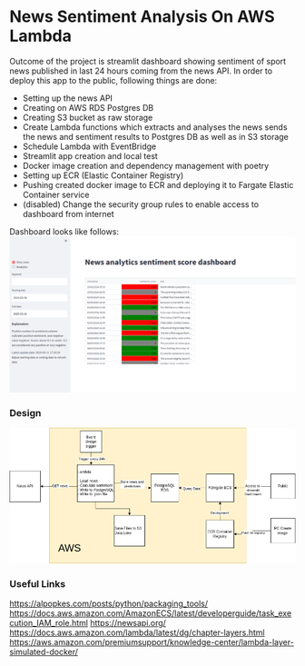 # News Sentiment Analysis On AWS Lambda

Outcome of the project is streamlit dashboard showing sentiment of sport news published in last 24 hours coming from the news API. In order to deploy this app to the public, following things are done: 
* Setting up the news API
* Creating on AWS RDS Postgres DB
* Creating S3 bucket as raw storage
* Create Lambda functions which extracts and analyses the news sends the news and sentiment results to Postgres DB as well as in S3 storage
* Schedule Lambda with EventBridge
* Streamlit app creation and local test
* Docker image creation and dependency management with poetry
* Setting up ECR (Elastic Container Registry)
* Pushing created docker image to ECR and deploying it to Fargate Elastic Container service
* (disabled) Change the security group rules to enable access to dashboard from internet

Dashboard looks like follows: 
![alt text](https://github.com/tamaricki/News_sentiment_analysis_AWS/blob/main/code/images/streamlit_screen.png)



### Design


![alt text](https://github.com/tamaricki/News_sentiment_analysis_AWS/blob/main/code/images/newsSentiment_projectGraph.png)


### Useful Links 

https://alpopkes.com/posts/python/packaging_tools/ 
https://docs.aws.amazon.com/AmazonECS/latest/developerguide/task_execution_IAM_role.html 
https://newsapi.org/ 
https://docs.aws.amazon.com/lambda/latest/dg/chapter-layers.html
https://aws.amazon.com/premiumsupport/knowledge-center/lambda-layer-simulated-docker/ 

